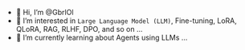 - 👋 Hi, I’m @GbrlOl
- 👀 I’m interested in `Large Language Model (LLM)`, Fine-tuning, LoRA, QLoRA, RAG, RLHF, DPO, and so on ...
- 🌱 I’m currently learning about Agents using LLMs ...

<!---
GbrlOl/GbrlOl is a ✨ special ✨ repository because its `README.md` (this file) appears on your GitHub profile.
You can click the Preview link to take a look at your changes.
--->
